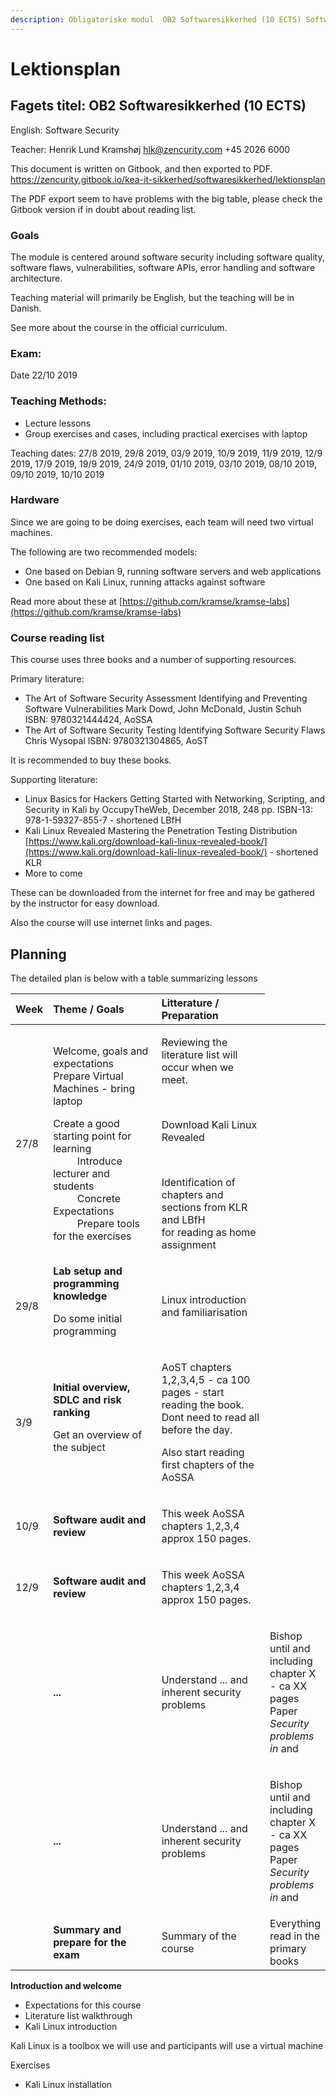 ```yaml
---
description: Obligatoriske modul  OB2 Softwaresikkerhed (10 ECTS) Software Security
---
```


# Lektionsplan

## Fagets titel: OB2 Softwaresikkerhed \(10 ECTS\)

English: Software Security

Teacher: Henrik Lund Kramshøj hlk@zencurity.com +45 2026 6000

This document is written on Gitbook, and then exported to PDF.
https://zencurity.gitbook.io/kea-it-sikkerhed/softwaresikkerhed/lektionsplan

The PDF export seem to have problems with the big table, please check the Gitbook version if in doubt about reading list.

### Goals

The module is centered around software security including software quality, software flaws, vulnerabilities, software APIs, error handling and software architecture.

Teaching material will primarily be English, but the teaching will be in Danish.

See more about the course in the official curriculum.

### Exam:

Date 22/10 2019

### Teaching Methods:

* Lecture lessons
* Group exercises and cases, including practical exercises with laptop

Teaching dates:
27/8 2019, 29/8 2019, 03/9 2019, 10/9 2019, 11/9 2019, 12/9 2019, 17/9 2019, 19/9 2019, 24/9 2019, 01/10 2019, 03/10 2019, 08/10 2019, 09/10 2019, 10/10 2019

### Hardware

Since we are going to be doing exercises, each team will need two virtual machines.

The following are two recommended models:
* One based on Debian 9, running software servers and web applications
* One based on Kali Linux, running attacks against software

Read more about these at [https://github.com/kramse/kramse-labs](https://github.com/kramse/kramse-labs)


### Course reading list

This course uses three books and a number of supporting resources.

Primary literature:

* The Art of Software Security Assessment Identifying and Preventing
Software Vulnerabilities
Mark Dowd, John McDonald, Justin Schuh ISBN: 9780321444424, AoSSA
* The Art of Software Security Testing Identifying Software Security Flaws
Chris Wysopal ISBN: 9780321304865, AoST

It is recommended to buy these books.

Supporting literature:

* Linux Basics for Hackers Getting Started with Networking, Scripting, and Security in Kali by OccupyTheWeb, December 2018, 248 pp. ISBN-13: 978-1-59327-855-7 - shortened LBfH
* Kali Linux Revealed  Mastering the Penetration Testing Distribution [https://www.kali.org/download-kali-linux-revealed-book/](https://www.kali.org/download-kali-linux-revealed-book/) - shortened KLR
* More to come

These can be downloaded from the internet for free and may be gathered by the instructor for easy download.

Also the course will use internet links and pages.


## Planning

The detailed plan is below with a table summarizing lessons

<table>
  <thead>
    <tr>
      <th style="text-align:left;width:10%">Week</th>
      <th style="text-align:left;width:45%">Theme / Goals</th>
      <th style="text-align:left;width:45%">Litterature / Preparation</th>
    </tr>
  </thead>
  <tbody>
    <tr>
      <td style="text-align:left">27/8</td>
      <td style="text-align:left">
        <p>Welcome, goals and expectations</br>
        Prepare Virtual Machines - bring laptop</p>
        <p>Create a good starting point for learning </br>
         Introduce lecturer and students </br>
         Concrete Expectations </br>
         Prepare tools for the exercises </p>
      </td>
      <td style="text-align:left">
      <p> Reviewing the literature list will occur when we meet. </p>
         <p> Download Kali Linux Revealed </p>
         <p> Identification of chapters and sections from KLR and LBfH<br>
        for reading as home assignment </p>
      </td>
    </tr>
    <tr>
      <td style="text-align:left">29/8</td>
      <td style="text-align:left"><b>Lab setup and programming knowledge</b><p>Do some initial programming</p></td>
      <td style="text-align:left">
      <p>Linux introduction and familiarisation </p>
      </td>
    </tr>
    <tr>
      <td style="text-align:left">3/9</td>
      <td style="text-align:left"><b>Initial overview, SDLC and risk ranking</b>
<p>Get an overview of the subject</p></td>
      <td style="text-align:left">
      <p>AoST chapters 1,2,3,4,5 - ca 100 pages - start reading the book. Dont need to read all before the day.</p><p> Also start reading first chapters of the AoSSA</p>
      </td>
    </tr>
    <tr>
      <td style="text-align:left">10/9</td>
      <td style="text-align:left"><b>Software audit and review</b>
      </td>
      <td style="text-align:left">
      <p>This week AoSSA chapters 1,2,3,4 approx 150 pages.</p>
      </td>
    </tr>
    <tr>
      <td style="text-align:left">12/9</td>
      <td style="text-align:left"><b>Software audit and review</b></td>
      <td style="text-align:left">
      <p>This week AoSSA chapters 1,2,3,4 approx 150 pages.</p>
      </td>
    </tr>
    <tr>
      <td style="text-align:left"></td>
      <td style="text-align:left"><b>...</b>
      </td>
      <td style="text-align:left">Understand ...  and inherent security problems</td>
      <td style="text-align:left">
      <p>Bishop until and including chapter X - ca XX pages</br>
      Paper <em>Security problems in </em>
      and </p>
      </td>
    </tr>
    <tr>
      <td style="text-align:left"></td>
      <td style="text-align:left"><b>...</b>
      </td>
      <td style="text-align:left">Understand ...  and inherent security problems</td>
      <td style="text-align:left">
      <p>Bishop until and including chapter X - ca XX pages</br>
      Paper <em>Security problems in </em>
      and </p>
      </td>
    </tr>
    <tr>
      <td style="text-align:left"></td>
      <td style="text-align:left"><b>Summary and prepare for the exam</b></td>
      <td style="text-align:left">Summary of the course</td>
      <td style="text-align:left">Everything read in the primary books</td>
    </tr>
  </tbody>
</table>

**Introduction and welcome**

* Expectations for this course
* Literature list walkthrough
* Kali Linux introduction

Kali Linux is a toolbox we will use and participants will use a virtual machine

Exercises
* Kali Linux installation

